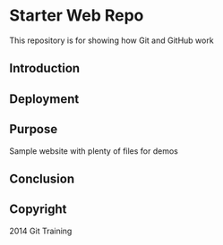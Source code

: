 # Starter Web Repo

This repository is for showing how Git and GitHub work

## Introduction

## Deployment

## Purpose

Sample website with plenty of files for demos

## Conclusion

## Copyright

2014 Git Training